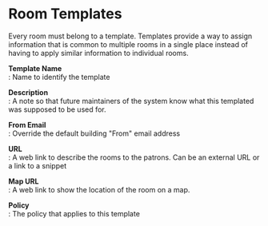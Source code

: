 Room Templates
==============

Every room must belong to a template. Templates provide a way to assign information that is common to multiple rooms in a single place instead of having to apply similar information to individual rooms. 

**Template Name**  
: Name to identify the template

**Description**  
: A note so that future maintainers of the system know what this templated was
supposed to be used for.

**From Email**  
: Override the default building "From" email address

**URL**  
: A web link to describe the rooms to the patrons. Can be an external URL or a link to a snippet

**Map URL**  
: A web link to show the location of the room on a map.

**Policy**  
: The policy that applies to this template

